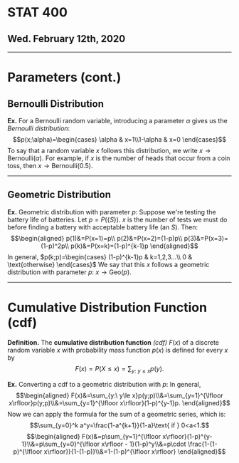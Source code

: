 # STAT 400
## Wed. February 12th, 2020
---

# Parameters (cont.)
## Bernoulli Distribution
__Ex.__ For a Bernoulli random variable, introducing a parameter $\alpha$ gives us the _Bernoulli distribution_: $$p(x;\alpha)=\begin{cases}
    \alpha & x=1\\1-\alpha & x=0
\end{cases}$$ To say that a random variable $x$ follows this distribution, we write $x\rightarrow\text{Bernoulli}(\alpha).$ For example, if $x$ is the number of heads that occur from a coin toss, then $x\rightarrow \text{Bernoulli}(0.5).$

---
## Geometric Distribution
__Ex.__ Geometric distribution with parameter $p$:
Suppose we're testing the battery life of batteries. Let $p=P(\{S\})$. $x$ is the number of tests we must do before finding a battery with acceptable battery life (an $S$). Then: $$\begin{aligned}
    p(1)&=P(x=1)=p\\
    p(2)&=P(x=2)=(1-p)p\\
    p(3)&=P(x=3)=(1-p)^2p\\
    p(k)&=P(x=k)=(1-p)^{k-1}p
\end{aligned}$$ In general, $p(k;p)=\begin{cases}
    (1-p)^{k-1}p & k=1,2,3...\\
    0 & \text{otherwise}
\end{cases}$
We say that this $x$ follows a geometric distribution with parameter $p$: $x\rightarrow \text{Geo}(p).$

---
# Cumulative Distribution Function (cdf)
__Definition.__ The __cumulative distribution function__ _(cdf)_ $F(x)$ of a discrete random variable $x$ with probability mass function $p(x)$ is defined for every $x$ by $$F(x)=P(X\le x)=\sum_{y:\ y\le x}p(y).$$

__Ex.__ Converting a cdf to a geometric distribution with $p$: In general, $$\begin{aligned}
    F(x)&=\sum_{y:\ y\le x}p(y;p)\\&=\sum_{y=1}^{\lfloor x\rfloor}p(y;p)\\&=\sum_{y=1}^{\lfloor x\rfloor}(1-p)^{y-1}p.
\end{aligned}$$
Now we can apply the formula for the sum of a geometric series, which is: $$\sum_{y=0}^k a^y=\frac{1-a^{k+1}}{1-a}\text{ if } 0<a<1.$$
$$\begin{aligned}
    F(x)&=p\sum_{y=1}^{\lfloor x\rfloor}(1-p)^{y-1}\\&=p\sum_{y=0}^{\lfloor x\rfloor - 1}(1-p)^y\\&=p\cdot \frac{1-(1-p)^{\lfloor x\rfloor}}{1-(1-p)}\\&=1-(1-p)^{\lfloor x\rfloor}
\end{aligned}$$